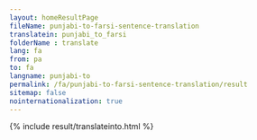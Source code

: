 ```yaml
---
layout: homeResultPage
fileName: punjabi-to-farsi-sentence-translation
translatein: punjabi_to_farsi
folderName : translate
lang: fa
from: pa
to: fa
langname: punjabi-to
permalink: /fa/punjabi-to-farsi-sentence-translation/result
sitemap: false
nointernationalization: true
---
```

{% include result/translateinto.html %}

<script src="/js/result/translation.js" data-foldername="{{page.folderName}}" data-lang="{{page.lang}}"></script>

